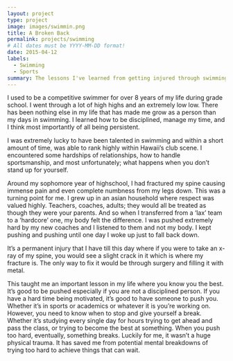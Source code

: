 ```yaml
---
layout: project
type: project
image: images/swimmin.png
title: A Broken Back
permalink: projects/swimming
# All dates must be YYYY-MM-DD format!
date: 2015-04-12
labels:
  - Swimming
  - Sports
summary: The lessons I've learned from getting injured through swimming.
---
```

I used to be a competitive swimmer for over 8 years of my life during grade school. I went through a lot of high highs and  an extremely low low. There has been nothing else in my life that has made me grow as a person than my days in swimming. I learned how to be disciplined, manage my time, and I think most importantly of all being persistent. 

I was extremely lucky to have been talented in swimming and within a short amount of time, was able to rank highly within Hawaii’s club scene. I encountered some hardships of relationships, how to handle sportsmanship, and most unfortunately; what happens when you don’t stand up for yourself.

Around my sophomore year of highschool, I had fractured my spine causing immense pain and even complete numbness from my legs down. This was a turning point for me. I grew up in an asian household where respect was valued highly. Teachers, coaches, adults; they would all be treated as though they were your parents. And so when I transferred from a ‘lax’ team to a ‘hardcore’ one, my body felt the difference. I was pushed extremely hard by my new coaches and I listened to them and not my body. I kept pushing and pushing until one day I woke up just to fall back down. 

It’s a permanent injury that I have till this day where if you were to take an x-ray of my spine, you would see a slight crack in it which is where my fracture is. The only way to fix it would be through surgery and filling it with metal. 

This taught me an important lesson in my life where you know you the best. It’s good to be pushed especially if you are not a disciplined person. If you have a hard time being motivated, it’s good to have someone to push you. Whether it’s in sports or academics or whatever it is you’re working on. However, you need to know when to stop and give yourself a break. Whether it’s studying every single day for hours trying to get ahead and pass the class, or trying to become the best at something. When you push too hard, eventually, something breaks. Luckily for me, it wasn’t a huge physical trauma. It has saved me from potential mental breakdowns of trying too hard to achieve things that can wait.


